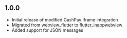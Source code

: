 ## 1.0.0

- Initial release of modified CashPay iframe integration
- Migrated from webview_flutter to flutter_inappwebview
- Added support for JSON messages